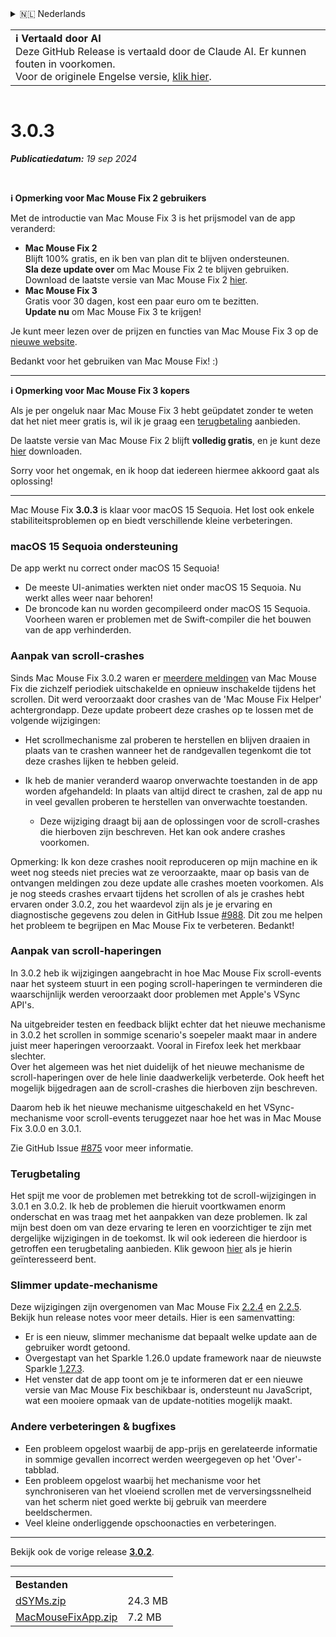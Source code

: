 <details>
<summary>🇳🇱 Nederlands</summary>

[🇬🇧 English (GitHub)](https://github.com/noah-nuebling/mac-mouse-fix/releases/tag/3.0.3)\
[🇦🇩 Català](https://redirect.macmousefix.com/?target=mmf-release&tag=3.0.3&locale=ca)\
[🇩🇪 Deutsch](https://redirect.macmousefix.com/?target=mmf-release&tag=3.0.3&locale=de)\
[🇪🇸 Español](https://redirect.macmousefix.com/?target=mmf-release&tag=3.0.3&locale=es)\
[🇫🇷 Français](https://redirect.macmousefix.com/?target=mmf-release&tag=3.0.3&locale=fr)\
[🇮🇩 Indonesia](https://redirect.macmousefix.com/?target=mmf-release&tag=3.0.3&locale=id)\
[🇮🇹 Italiano](https://redirect.macmousefix.com/?target=mmf-release&tag=3.0.3&locale=it)\
[🇭🇺 Magyar](https://redirect.macmousefix.com/?target=mmf-release&tag=3.0.3&locale=hu)\
**🇳🇱 Nederlands**\
[🇵🇱 Polski](https://redirect.macmousefix.com/?target=mmf-release&tag=3.0.3&locale=pl)\
[🇧🇷 Português (Brasil)](https://redirect.macmousefix.com/?target=mmf-release&tag=3.0.3&locale=pt-BR)\
[🇵🇹 Português (Portugal)](https://redirect.macmousefix.com/?target=mmf-release&tag=3.0.3&locale=pt-PT)\
[🇷🇴 Română](https://redirect.macmousefix.com/?target=mmf-release&tag=3.0.3&locale=ro)\
[🇸🇪 Svenska](https://redirect.macmousefix.com/?target=mmf-release&tag=3.0.3&locale=sv)\
[🇻🇳 Tiếng Việt](https://redirect.macmousefix.com/?target=mmf-release&tag=3.0.3&locale=vi)\
[🇹🇷 Türkçe](https://redirect.macmousefix.com/?target=mmf-release&tag=3.0.3&locale=tr)\
[🇨🇿 Čeština](https://redirect.macmousefix.com/?target=mmf-release&tag=3.0.3&locale=cs)\
[🇬🇷 Ελληνικά](https://redirect.macmousefix.com/?target=mmf-release&tag=3.0.3&locale=el)\
[🇷🇺 Русский](https://redirect.macmousefix.com/?target=mmf-release&tag=3.0.3&locale=ru)\
[🇺🇦 Українська](https://redirect.macmousefix.com/?target=mmf-release&tag=3.0.3&locale=uk)\
[🇮🇱 עברית](https://redirect.macmousefix.com/?target=mmf-release&tag=3.0.3&locale=he)\
[🇸🇦 العربية](https://redirect.macmousefix.com/?target=mmf-release&tag=3.0.3&locale=ar)\
[🇮🇳 हिन्दी](https://redirect.macmousefix.com/?target=mmf-release&tag=3.0.3&locale=hi)\
[🇹🇭 ไทย](https://redirect.macmousefix.com/?target=mmf-release&tag=3.0.3&locale=th)\
[🇨🇳 中文 (简体)](https://redirect.macmousefix.com/?target=mmf-release&tag=3.0.3&locale=zh-Hans)\
[🇨🇳 中文 (繁體)](https://redirect.macmousefix.com/?target=mmf-release&tag=3.0.3&locale=zh-Hant)\
[🇭🇰 中文（香港)](https://redirect.macmousefix.com/?target=mmf-release&tag=3.0.3&locale=zh-HK)\
[🇯🇵 日本語](https://redirect.macmousefix.com/?target=mmf-release&tag=3.0.3&locale=ja)\
[🇰🇷 한국어](https://redirect.macmousefix.com/?target=mmf-release&tag=3.0.3&locale=ko)\
[Help translate Mac Mouse Fix to different languages!](https://github.com/noah-nuebling/mac-mouse-fix/discussions/731)
</details>
<table align=><td>
<b>ℹ️ Vertaald door AI</b><br>
Deze GitHub Release is vertaald door de Claude AI. Er kunnen fouten in voorkomen.<br>
Voor de originele Engelse versie, <a href="https://github.com/noah-nuebling/mac-mouse-fix/releases/tag/3.0.3">klik hier</a>.
</td></table>

<table></table>

# 3.0.3
***Publicatiedatum:** 19 sep 2024*

<br>

**ℹ️ Opmerking voor Mac Mouse Fix 2 gebruikers**

Met de introductie van Mac Mouse Fix 3 is het prijsmodel van de app veranderd:

- **Mac Mouse Fix 2**\
Blijft 100% gratis, en ik ben van plan dit te blijven ondersteunen.\
**Sla deze update over** om Mac Mouse Fix 2 te blijven gebruiken. Download de laatste versie van Mac Mouse Fix 2 [hier](https://redirect.macmousefix.com/?target=mmf2-latest&locale=nl).
- **Mac Mouse Fix 3**\
Gratis voor 30 dagen, kost een paar euro om te bezitten.\
**Update nu** om Mac Mouse Fix 3 te krijgen!

Je kunt meer lezen over de prijzen en functies van Mac Mouse Fix 3 op de [nieuwe website](https://macmousefix.com/).

Bedankt voor het gebruiken van Mac Mouse Fix! :)

---

**ℹ️ Opmerking voor Mac Mouse Fix 3 kopers**

Als je per ongeluk naar Mac Mouse Fix 3 hebt geüpdatet zonder te weten dat het niet meer gratis is, wil ik je graag een [terugbetaling](https://redirect.macmousefix.com/?target=mmf-apply-for-refund&locale=nl) aanbieden.

De laatste versie van Mac Mouse Fix 2 blijft **volledig gratis**, en je kunt deze [hier](https://redirect.macmousefix.com/?target=mmf2-latest&locale=nl) downloaden.

Sorry voor het ongemak, en ik hoop dat iedereen hiermee akkoord gaat als oplossing!

---

Mac Mouse Fix **3.0.3** is klaar voor macOS 15 Sequoia. Het lost ook enkele stabiliteitsproblemen op en biedt verschillende kleine verbeteringen.

### macOS 15 Sequoia ondersteuning

De app werkt nu correct onder macOS 15 Sequoia!

- De meeste UI-animaties werkten niet onder macOS 15 Sequoia. Nu werkt alles weer naar behoren!
- De broncode kan nu worden gecompileerd onder macOS 15 Sequoia. Voorheen waren er problemen met de Swift-compiler die het bouwen van de app verhinderden.

### Aanpak van scroll-crashes

Sinds Mac Mouse Fix 3.0.2 waren er [meerdere meldingen](https://github.com/noah-nuebling/mac-mouse-fix/issues/988) van Mac Mouse Fix die zichzelf periodiek uitschakelde en opnieuw inschakelde tijdens het scrollen. Dit werd veroorzaakt door crashes van de 'Mac Mouse Fix Helper' achtergrondapp. Deze update probeert deze crashes op te lossen met de volgende wijzigingen:

- Het scrollmechanisme zal proberen te herstellen en blijven draaien in plaats van te crashen wanneer het de randgevallen tegenkomt die tot deze crashes lijken te hebben geleid.
- Ik heb de manier veranderd waarop onverwachte toestanden in de app worden afgehandeld: In plaats van altijd direct te crashen, zal de app nu in veel gevallen proberen te herstellen van onverwachte toestanden.

    - Deze wijziging draagt bij aan de oplossingen voor de scroll-crashes die hierboven zijn beschreven. Het kan ook andere crashes voorkomen.

Opmerking: Ik kon deze crashes nooit reproduceren op mijn machine en ik weet nog steeds niet precies wat ze veroorzaakte, maar op basis van de ontvangen meldingen zou deze update alle crashes moeten voorkomen. Als je nog steeds crashes ervaart tijdens het scrollen of als je crashes hebt ervaren onder 3.0.2, zou het waardevol zijn als je je ervaring en diagnostische gegevens zou delen in GitHub Issue [#988](https://github.com/noah-nuebling/mac-mouse-fix/issues/988). Dit zou me helpen het probleem te begrijpen en Mac Mouse Fix te verbeteren. Bedankt!

### Aanpak van scroll-haperingen

In 3.0.2 heb ik wijzigingen aangebracht in hoe Mac Mouse Fix scroll-events naar het systeem stuurt in een poging scroll-haperingen te verminderen die waarschijnlijk werden veroorzaakt door problemen met Apple's VSync API's.

Na uitgebreider testen en feedback blijkt echter dat het nieuwe mechanisme in 3.0.2 het scrollen in sommige scenario's soepeler maakt maar in andere juist meer haperingen veroorzaakt. Vooral in Firefox leek het merkbaar slechter.\
Over het algemeen was het niet duidelijk of het nieuwe mechanisme de scroll-haperingen over de hele linie daadwerkelijk verbeterde. Ook heeft het mogelijk bijgedragen aan de scroll-crashes die hierboven zijn beschreven.

Daarom heb ik het nieuwe mechanisme uitgeschakeld en het VSync-mechanisme voor scroll-events teruggezet naar hoe het was in Mac Mouse Fix 3.0.0 en 3.0.1.

Zie GitHub Issue [#875](https://github.com/noah-nuebling/mac-mouse-fix/issues/875) voor meer informatie.

### Terugbetaling

Het spijt me voor de problemen met betrekking tot de scroll-wijzigingen in 3.0.1 en 3.0.2. Ik heb de problemen die hieruit voortkwamen enorm onderschat en was traag met het aanpakken van deze problemen. Ik zal mijn best doen om van deze ervaring te leren en voorzichtiger te zijn met dergelijke wijzigingen in de toekomst. Ik wil ook iedereen die hierdoor is getroffen een terugbetaling aanbieden. Klik gewoon [hier](https://redirect.macmousefix.com/?target=mmf-apply-for-refund&locale=nl) als je hierin geïnteresseerd bent.

### Slimmer update-mechanisme

Deze wijzigingen zijn overgenomen van Mac Mouse Fix [2.2.4](https://redirect.macmousefix.com/?target=mmf-release&tag=2.2.4&locale=nl) en [2.2.5](https://redirect.macmousefix.com/?target=mmf-release&tag=2.2.5&locale=nl). Bekijk hun release notes voor meer details. Hier is een samenvatting:

- Er is een nieuw, slimmer mechanisme dat bepaalt welke update aan de gebruiker wordt getoond.
- Overgestapt van het Sparkle 1.26.0 update framework naar de nieuwste Sparkle [1.27.3](https://github.com/sparkle-project/Sparkle/releases/tag/1.27.3).
- Het venster dat de app toont om je te informeren dat er een nieuwe versie van Mac Mouse Fix beschikbaar is, ondersteunt nu JavaScript, wat een mooiere opmaak van de update-notities mogelijk maakt.

### Andere verbeteringen & bugfixes

- Een probleem opgelost waarbij de app-prijs en gerelateerde informatie in sommige gevallen incorrect werden weergegeven op het 'Over'-tabblad.
- Een probleem opgelost waarbij het mechanisme voor het synchroniseren van het vloeiend scrollen met de verversingssnelheid van het scherm niet goed werkte bij gebruik van meerdere beeldschermen.
- Veel kleine onderliggende opschoonacties en verbeteringen.

---

Bekijk ook de vorige release [**3.0.2**](https://redirect.macmousefix.com/?target=mmf-release&tag=3.0.2&locale=nl).

---

<table align="start">
<tr>
    <td colspan=2>
        <b>Bestanden</b>
    </td>
</tr>
<tr>
    <td><a href="https://github.com/noah-nuebling/mac-mouse-fix/releases/download/3.0.3/dSYMs.zip">dSYMs.zip</a></td>
    <td>24.3 MB</td>
</tr>
<tr>
    <td><a href="https://github.com/noah-nuebling/mac-mouse-fix/releases/download/3.0.3/MacMouseFixApp.zip">MacMouseFixApp.zip</a></td>
    <td>7.2 MB</td>
</tr>
</table>